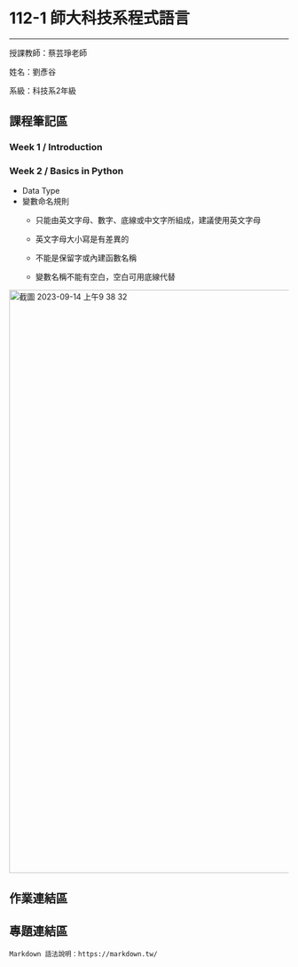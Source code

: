 # 112-1 師大科技系程式語言
---
授課教師：蔡芸琤老師

姓名：劉彥谷

系級：科技系2年級

## 課程筆記區
### Week 1 / Introduction
### Week 2 / Basics in Python
* Data Type
* 變數命名規則
  * 只能由英文字母、數字、底線或中文字所組成，建議使用英文字母
  
  * 英文字母大小寫是有差異的   
  
  * 不能是保留字或內建函數名稱 
  
  * 變數名稱不能有空白，空白可用底線代替

 <img width="1050" alt="截圖 2023-09-14 上午9 38 32" src="https://github.com/knyliu/PL/assets/131148428/faca76e2-b9fe-4883-8675-487f4ba2a18f" >

## 作業連結區
## 專題連結區


```
Markdown 語法說明：https://markdown.tw/
```

